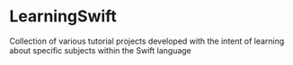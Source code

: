 # LearningSwift
Collection of various tutorial projects developed with the intent of learning about specific subjects within the Swift language
